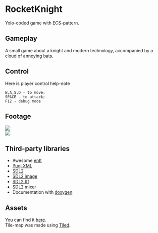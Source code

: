 # RocketKnight
Yolo-coded game with ECS-pattern.

## Gameplay
A small game about a knight and modern technology, accompanied by a cloud of annoying bats.
## Control
Here is player control help-note
```
W,A,S,D - to move;
SPACE - to attack;
F12 - debug mode
```
## Footage
<image src="images/1.png">
<br>
<image src="images/2.png">

## Third-party libraries
* Awesome <a href="https://github.com/skypjack/entt">entt</a> 
* <a href="https://github.com/zeux/pugixml">Pugi XML</a>
* <a href="https://www.libsdl.org/download-2.0.php">SDL2</a>
* <a href="https://www.libsdl.org/projects/SDL_image">SDL2 image</a>
* <a href="https://www.libsdl.org/projects/SDL_ttf/">SDL2 ttf</a>
* <a href="https://www.libsdl.org/projects/SDL_mixer/">SDL2 mixer</a>
* Documentation with <a href="http://www.doxygen.nl/">doxygen</a>
## Assets 
You can find it <a href="https://o-lobster.itch.io/simple-dungeon-crawler-16x16-pixel-pack">here</a>.
<br>
Tile-map was made using <a href="https://www.mapeditor.org/">Tiled</a>.




